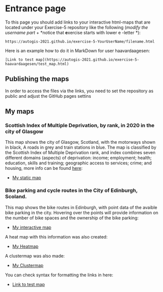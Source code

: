 # Entrance page

To this page you should add links to your interactive html-maps that are located under your Exercise-5 repository like the following (*modify the username part* + *notice that **e**xercise starts with lower e -letter *):

 `https://autogis-2021.github.io/exercise-5-YourUserName/filename.html`

Here is an example how to do it in MarkDown for user haavardaagesen:

```
[Link to test map](https://autogis-2021.github.io/exercise-5-haavardaagesen/test_map.html)
```
## Publishing the maps 

In order to access the files via the links, you need to set the repository as public and adjust the GitHub pages settins
## My maps
### Scottish Index of Multiple Deprivation, by rank, in 2020 in the city of Glasgow

This map shows the city of Glasgow, Scotland, with the motorways shown in black, A roads in grey and train stations in blue.
The map is classified by the Scottish Index of Multiple Deprivation rank, and index combines seven different domains (aspects) of deprivation: income; employment; health; education, skills and training; geographic access to services; crime; and housing, more info can be found [here](https://spatialdata.gov.scot/geonetwork/srv/eng/catalog.search#/metadata/02866b0b-66e5-46ab-9b1c-d433dc3c2fae):
 - [My static map](https://autogis-2020.github.io/exercise-5-E1eanor/static_map.png)
 
 ### Bike parking and cycle routes in the City of Edinburgh, Scoland.
 
 This map shows the bike routes in Edinburgh, with point data of the avaible bike parking in the city. Hovering over the points will provide information on the number of bike spaces and the ownership of the bike parking:  
 
 - [My interactive map](https://autogis-2020.github.io/exercise-5-E1eanor/interactive_map.html)
 
 A heat map with this information was also created:
 - [My Heatmap](https://autogis-2020.github.io/exercise-5-E1eanor/interactive_map2.html)
  
  A clustermap was also made:
 - [My Clustermap](https://autogis-2020.github.io/exercise-5-E1eanor/interactive_map3.html)
 
 You can check syntax for formatting the links in here: 
 - [Link to test map](https://autogis-2021.github.io/exercise-5-haavardaagesen/test_map.html)

